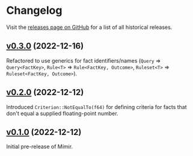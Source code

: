 # Changelog

Visit the [releases page on GitHub][releases] for a list of all historical releases.

## [v0.3.0](https://github.com/subtalegames/mimir/releases/tag/v0.3.0) (2022-12-16)

Refactored to use generics for fact identifiers/names (`Query` => `Query<FactKey>`, `Rule<T>` => `Rule<FactKey, Outcome>`, `Ruleset<T>` => `Ruleset<FactKey, Outcome>`).

## [v0.2.0](https://github.com/subtalegames/mimir/releases/tag/v0.2.0) (2022-12-12)

Introduced `Criterion::NotEqualTo(f64)` for defining criteria for facts that don't equal a supplied floating-point number.

## [v0.1.0](https://github.com/subtalegames/mimir/releases/tag/v0.1.0) (2022-12-12)

Initial pre-release of Mímir.

[releases]: https://github.com/subtalegames/mimir/releases
